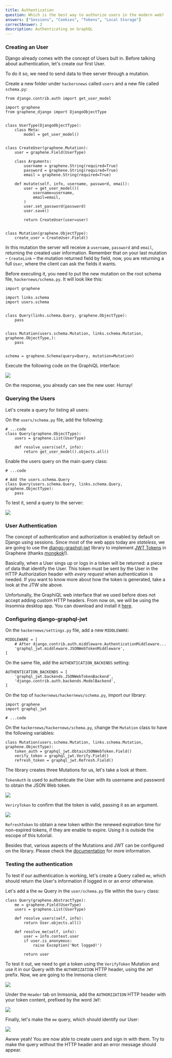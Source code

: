 ```yaml
---
title: Authentication
question: Which is the best way to authorize users in the modern web?
answers: ["Sessions", "Cookies", "Tokens", "Local Storage"]
correctAnswer: 2
description: Authenticating on GraphQL
---
```


### Creating an User
Django already comes with the concept of Users bult in. Before talking about authentication, let's create our first User.

To do it so, we need to send data to thee server through a mutation.

<Instruction>

Create a new folder under `hackersnews` called `users` and a new file called `schema.py`:

```python(path=".../graphql-python/hackernews/user/schema.py")
from django.contrib.auth import get_user_model

import graphene
from graphene_django import DjangoObjectType


class UserType(DjangoObjectType):
    class Meta:
        model = get_user_model()


class CreateUser(graphene.Mutation):
    user = graphene.Field(UserType)

    class Arguments:
        username = graphene.String(required=True)
        password = graphene.String(required=True)
        email = graphene.String(required=True)

    def mutate(self, info, username, password, email):
        user = get_user_model()(
            username=username,
            email=email,
        )
        user.set_password(password)
        user.save()

        return CreateUser(user=user)


class Mutation(graphene.ObjectType):
    create_user = CreateUser.Field()
```

</Instruction>

In this mutation the server will receive a `username`, `password` and `email`, returning the created user information. Remember that on your last mutation – `CreateLink` – the mutation returned field by field, now, you are returning a full `User`, where the client can ask the fields it wants.

<Instruction>

Before executing it, you need to put the new mutation on the root schema file, `hackernews/schema.py`. It will look like this:

```python(path=".../graphql-python/hackernews/hackernews/schema.py")
import graphene

import links.schema
import users.schema


class Query(links.schema.Query, graphene.ObjectType):
    pass


class Mutation(users.schema.Mutation, links.schema.Mutation, graphene.ObjectType,):
    pass


schema = graphene.Schema(query=Query, mutation=Mutation)
```

</Instruction>

Execute the following code on the GraphiQL interface:

![](https://i.imgur.com/dyRB15P.png)

On the response, you already can see the new user. Hurray!

### Querying the Users
Let's create a query for listing all users:

<Instruction>

On the `users/schema.py` file, add the following:

```python(path=".../graphql-python/hackernews/user/schema.py")
# ...code
class Query(graphene.ObjectType):
    users = graphene.List(UserType)

    def resolve_users(self, info):
        return get_user_model().objects.all()
```

</Instruction>

<Instruction>

Enable the users query on the main query class:

```python(path=".../graphql-python/hackernews/hackernews/schema.py")
# ...code

# Add the users.schema.Query
class Query(users.schema.Query, links.schema.Query, graphene.ObjectType):
    pass
```

</Instruction>

To test it, send a query to the server:

![](http://i.imgur.com/zqz6miO.png)

### User Authentication
The concept of authentication and authorization is enabled by default on Django using sessions. Since most of the web apps today are *stateless*, we are going to use the [django-graphql-jwt](https://github.com/flavors/django-graphql-jwt) library to implement [JWT Tokens](https://jwt.io/) in Graphene (thanks [mongkok](https://github.com/mongkok)!).

Basically, when a User sings up or logs in a token will be returned: a piece of data that identify the User. This token must be sent by the User in the HTTP Authorization header with *every request* when authentication is needed. If you want to know more about how the token is generated, take a look at the JTW site above.

Unfortunally, the GraphiQL web interface that we used before does not accept adding custom HTTP headers. From now on, we will be using the Insomnia desktop app. You can download and install it [here](https://insomnia.rest/download).

### Configuring django-graphql-jwt

<Instruction>

On the `hackernews/settings.py` file, add a new `MIDDLEWARE`:

```python(path=".../graphql-python/hackernews/hackernews/settings.py")
MIDDLEWARE = [
    # After django.contrib.auth.middleware.AuthenticationMiddleware...
    'graphql_jwt.middleware.JSONWebTokenMiddleware',
[
```

</Instruction>

<Instruction>

On the same file, add the `AUTHENTICATION_BACKENDS` setting:

```
AUTHENTICATION_BACKENDS = [
    'graphql_jwt.backends.JSONWebTokenBackend',
    'django.contrib.auth.backends.ModelBackend',
]
```

</Instruction>

<Instruction>

On the top of `hackernews/hackernews/schema.py`, import our library:

```python(path=".../graphql-python/hackernews/hackernews/schema.py")
import graphene
import graphql_jwt

# ...code
```

</Instruction>

<Instruction>

On the `hackernews/hackernews/schema.py`, change the `Mutation` class to have the following variables:

```python(path=".../graphql-python/hackernews/hackernews/schema.py")
class Mutation(users.schema.Mutation, links.schema.Mutation, graphene.ObjectType):
    token_auth = graphql_jwt.ObtainJSONWebToken.Field()
    verify_token = graphql_jwt.Verify.Field()
    refresh_token = graphql_jwt.Refresh.Field()
```

</Instruction>

The library creates three Mutations for us, let's take a look at them.

`TokenAuth` is used to authenticate the User with its username and password to obtain the JSON Web token.

![](https://i.imgur.com/v8e8sjK.png)

`VeriryToken` to confirm that the token is valid, passing it as an argument.

![](https://i.imgur.com/d03jVtP.png)

`RefreshToken` to obtain a new token within the renewed expiration time for non-expired tokens, if they are enable to expire. Using it is outside the escope of this tutorial.

Besides that, various aspects of the Mutations and JWT can be configured on the library. Please check the [documentation](https://github.com/flavors/django-graphql-jwt) for more information.

### Testing the authentication
To test if our authentication is working, let's create a Query called `me`, which should return the User's information if logged in or an error otherwise.

<Instruction>

Let's add a the `me` Query in the `user/schema.py` file within the `Query` class:

```python(path=".../graphql-python/hackernews/user/schema.py")
class Query(graphene.AbstractType):
    me = graphene.Field(UserType)
    users = graphene.List(UserType)

    def resolve_users(self, info):
        return User.objects.all()

    def resolve_me(self, info):
        user = info.context.user
        if user.is_anonymous:
            raise Exception('Not logged!')

        return user
```

</Instruction>

To test it out, we need to get a token using the `VerifyToken` Mutation and use it in our Query with the `AUTHORIZATION` HTTP header, using the `JWT` prefix. Now, we are going to the Inmsonia client:

![](https://i.imgur.com/VelVdDB.png)

Under the `Header` tab on Inmsonia, add the `AUTHORIZATION` HTTP header with your token content, prefixed by the word `JWT`:

![](https://i.imgur.com/TyIN8zd.png)

Finally, let's make the `me` query, which should identify our User:

![](https://i.imgur.com/v5lSss5.png)

Awww yeah! You are now able to create users and sign in with them. Try to make the query without the HTTP header and an error message should appear.
